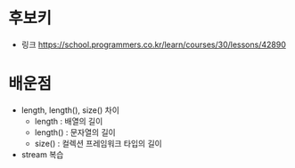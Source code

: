 # 후보키 
- 링크 https://school.programmers.co.kr/learn/courses/30/lessons/42890


# 배운점
- length, length(), size() 차이
    - length : 배열의 길이
    - length() : 문자열의 길이
    - size() : 컬렉션 프레임워크 타입의 길이
- stream 복습
 
